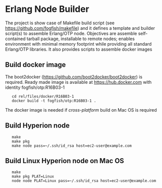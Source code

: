 # Erlang Node Builder

The project is show case of Makefile build script (see https://github.com/fogfish/makefile) and it defines a template and builder script(s) to assemble Erlang/OTP node. Objectives are assemble self-contained tarball package, installable to remote nodes; enables environment with minimal memory footprint while providing all standard Erlang/OTP libraries. It also provides scripts to assemble docker images

## Build docker image

The boot2docker (https://github.com/boot2docker/boot2docker) is required.
Ready made image is available at https://hub.docker.com with identity fogfish/otp:R16B03-1

```
   cd rel/files/docker/R16B03-1
   docker build -t fogfish/otp:R16B03-1 .
```

The docker image is needed if _cross-platform_ build on Mac OS is required

## Build Hyperion node

```
   make
   make pkg
   make node pass=~/.ssh/id_rsa host=ec2-user@example.com
```

## Build Linux Hyperion node on Mac OS

```
   make
   make pkg PLAT=Linux
   node node PLAT=Linux pass=~/.ssh/id_rsa host=ec2-user@example.com
```
